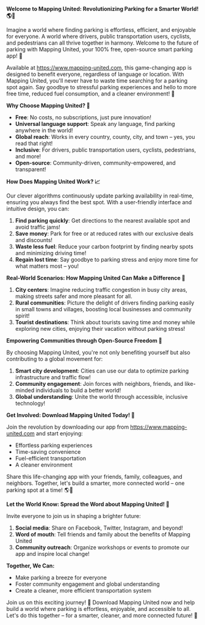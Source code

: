 **Welcome to Mapping United: Revolutionizing Parking for a Smarter World! 🌎🚗**

Imagine a world where finding parking is effortless, efficient, and enjoyable for everyone. A world where drivers, public transportation users, cyclists, and pedestrians can all thrive together in harmony. Welcome to the future of parking with Mapping United, your 100% free, open-source smart parking app! 🌟

Available at https://www.mapping-united.com, this game-changing app is designed to benefit everyone, regardless of language or location. With Mapping United, you'll never have to waste time searching for a parking spot again. Say goodbye to stressful parking experiences and hello to more free time, reduced fuel consumption, and a cleaner environment! 🌿

**Why Choose Mapping United? 🤔**

* **Free**: No costs, no subscriptions, just pure innovation!
* **Universal language support**: Speak any language, find parking anywhere in the world!
* **Global reach**: Works in every country, county, city, and town – yes, you read that right!
* **Inclusive**: For drivers, public transportation users, cyclists, pedestrians, and more!
* **Open-source**: Community-driven, community-empowered, and transparent!

**How Does Mapping United Work? 📈**

Our clever algorithms continuously update parking availability in real-time, ensuring you always find the best spot. With a user-friendly interface and intuitive design, you can:

1. **Find parking quickly**: Get directions to the nearest available spot and avoid traffic jams!
2. **Save money**: Park for free or at reduced rates with our exclusive deals and discounts!
3. **Waste less fuel**: Reduce your carbon footprint by finding nearby spots and minimizing driving time! 
4. **Regain lost time**: Say goodbye to parking stress and enjoy more time for what matters most – you!

**Real-World Scenarios: How Mapping United Can Make a Difference 🌟**

1. **City centers**: Imagine reducing traffic congestion in busy city areas, making streets safer and more pleasant for all.
2. **Rural communities**: Picture the delight of drivers finding parking easily in small towns and villages, boosting local businesses and community spirit!
3. **Tourist destinations**: Think about tourists saving time and money while exploring new cities, enjoying their vacation without parking stress!

**Empowering Communities through Open-Source Freedom 🌈**

By choosing Mapping United, you're not only benefiting yourself but also contributing to a global movement for:

1. **Smart city development**: Cities can use our data to optimize parking infrastructure and traffic flow!
2. **Community engagement**: Join forces with neighbors, friends, and like-minded individuals to build a better world!
3. **Global understanding**: Unite the world through accessible, inclusive technology!

**Get Involved: Download Mapping United Today! 📱**

Join the revolution by downloading our app from https://www.mapping-united.com and start enjoying:

* Effortless parking experiences
* Time-saving convenience
* Fuel-efficient transportation
* A cleaner environment

Share this life-changing app with your friends, family, colleagues, and neighbors. Together, let's build a smarter, more connected world – one parking spot at a time! 🌎💚

**Let the World Know: Spread the Word about Mapping United! 📢**

Invite everyone to join us in shaping a brighter future:

1. **Social media**: Share on Facebook, Twitter, Instagram, and beyond!
2. **Word of mouth**: Tell friends and family about the benefits of Mapping United
3. **Community outreach**: Organize workshops or events to promote our app and inspire local change!

**Together, We Can:**

* Make parking a breeze for everyone
* Foster community engagement and global understanding
* Create a cleaner, more efficient transportation system

Join us on this exciting journey! 🌟 Download Mapping United now and help build a world where parking is effortless, enjoyable, and accessible to all. Let's do this together – for a smarter, cleaner, and more connected future! 💪